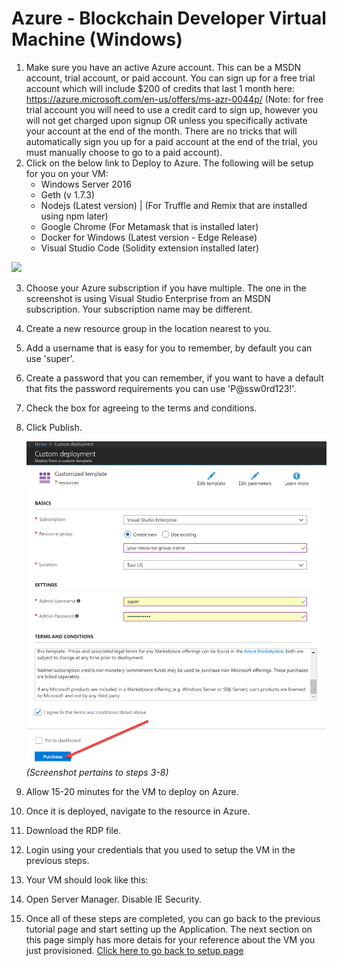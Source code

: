 # Azure - Blockchain Developer Virtual Machine (Windows)
1. Make sure you have an active Azure account. This can be a MSDN account, trial account, or paid account. You can sign up for a free trial account which will include $200 of credits that last 1 month here: https://azure.microsoft.com/en-us/offers/ms-azr-0044p/ (Note: for free trial account you will need to use a credit card to sign up, however you will not get charged upon signup OR unless you specifically activate your account at the end of the month. There are no tricks that will automatically sign you up for a paid account at the end of the trial, you must manually choose to go to a paid account).
2. Click on the below link to Deploy to Azure. The following will be setup for you on your VM:
    * Windows Server 2016
    * Geth (v 1.7.3)
    * Nodejs (Latest version) | (For Truffle and Remix that are installed using npm later)
    * Google Chrome (For Metamask that is installed later)
    * Docker for Windows (Latest version - Edge Release)
    * Visual Studio Code (Solidity extension installed later)
<a href="https://portal.azure.com/#create/Microsoft.Template/uri/https%3A%2F%2Fraw.githubusercontent.com%2Frazi-rais%2Fblockchain%2Fmaster%2Ftemplates%2Faz-blockchain-win-vm.json" target="_blank">
    <img src="http://azuredeploy.net/deploybutton.png"/>
</a>

3. Choose your Azure subscription if you have multiple.  The one in the screenshot is using Visual Studio Enterprise from an MSDN subscription. Your subscription name may be different.
4. Create a new resource group in the location nearest to you.
5. Add a username that is easy for you to remember, by default you can use 'super'. 
6. Create a password that you can remember, if you want to have a default that fits the password requirements you can use 'P@ssw0rd123!'.
7. Check the box for agreeing to the terms and conditions. 
8. Click Publish. 

    ![Alt text](/DocumentationImages/Setup/arm-setup.jpg?raw=true)
    *(Screenshot pertains to steps 3-8)*

9. Allow 15-20 minutes for the VM to deploy on Azure. 
10. Once it is deployed, navigate to the resource in Azure.
11. Download the RDP file. 
12. Login using your credentials that you used to setup the VM in the previous steps. 
13. Your VM should look like this:
14. Open Server Manager. Disable IE Security. 
15. Once all of these steps are completed, you can go back to the previous tutorial page and start setting up the Application.  The next section on this page simply has more detais for your reference about the VM you just provisioned.  [Click here to go back to setup page](https://github.com/razi-rais/eth-wikipedia-changetracker/blob/master/Documentation/Setup.md)
